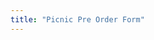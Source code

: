 ```yaml
---
title: "Picnic Pre Order Form"
---
```


<div id="ff-compose"></div>
<script async defer src="https://formfacade.com/include/103563710243545245113/form/1FAIpQLSeeFzqi8fA88st934ZQf_VY34vouJa5_V0RUTHJ9qKuvK86iA/classic.js?div=ff-compose"></script>
